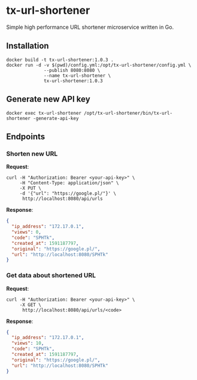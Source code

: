 # tx-url-shortener
Simple high performance URL shortener microservice written in Go.

## Installation
```shell script
docker build -t tx-url-shortener:1.0.3 .
docker run -d -v $(pwd)/config.yml:/opt/tx-url-shortener/config.yml \
              --publish 8080:8080 \
              --name tx-url-shortener \
              tx-url-shortener:1.0.3
```

## Generate new API key
```shell script
docker exec tx-url-shortener /opt/tx-url-shortener/bin/tx-url-shortener -generate-api-key
```

## Endpoints
### Shorten new URL
**Request**:
```shell script
curl -H "Authorization: Bearer <your-api-key>" \
     -H "Content-Type: application/json" \
     -X PUT \
     -d '{"url": "https://google.pl/"}' \
      http://localhost:8080/api/urls
```
**Response**:
```json
{
  "ip_address": "172.17.0.1",
  "views": 0,
  "code": "SPHTk",
  "created_at": 1591187797,
  "original": "https://google.pl/",
  "url": "http://localhost:8080/SPHTk"
}
```

### Get data about shortened URL
**Request**:
```shell script
curl -H "Authorization: Bearer <your-api-key>" \
     -X GET \
      http://localhost:8080/api/urls/<code>
```
**Response**:
```json
{
  "ip_address": "172.17.0.1",
  "views": 10,
  "code": "SPHTk",
  "created_at": 1591187797,
  "original": "https://google.pl/",
  "url": "http://localhost:8080/SPHTk"
}
```